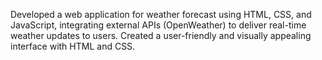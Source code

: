 Developed a web application for weather forecast using HTML, CSS, and JavaScript, integrating external APIs (OpenWeather) to deliver real-time weather updates to users. Created a user-friendly and visually appealing interface with HTML and CSS.
